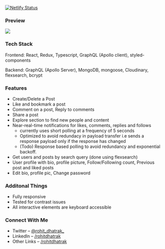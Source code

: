 [![Netlify Status](https://api.netlify.com/api/v1/badges/772a1599-4ce0-41b2-a705-314ee4dd1325/deploy-status)](https://app.netlify.com/sites/readers-stash/deploys)

### Preview
![](/client/public/readers-stash.gif)

### Tech Stack
Frontend: React, Redux, Typescript, GraphQL (Apollo client), styled-components

Backend: GraphQL (Apollo Server), MongoDB, mongoose, Cloudinary, flexsearch, bcrypt

### Features
- Create/Delete a Post
- Like and bookmark a post
- Comment on a post, Reply to comments
- Share a post
- Explore section to find new people and content
- Near-real-time notifications for likes, comments, replies and follows
   - currently uses short polling at a frequency of 5 seconds
   - Optimized to avoid redundacy in payload transfer i.e sends a response payload only if the response has changed
   - (Todo) Response based polling to avoid redundancy and exponential backoff.
- Get users and posts by search query (done using flexsearch)
- User profile with bio, profile picture, Follow/Following count, Previous post and liked posts
- Edit bio, profile pic, Change password

### Additonal Things
- Fully responsive
- Tested for contrast issues
- All interactive elements are keyboard accessible

### Connect With Me
- Twitter – [@rohit_dhatrak_](https://twitter.com/rohit_dhatrak_)
- LinkedIn – [/rohitdhatrak](https://www.linkedin.com/in/rohitdhatrak)
- Other Links – [/rohitdhatrak](https://rohitdhatrak.bio.link/)

